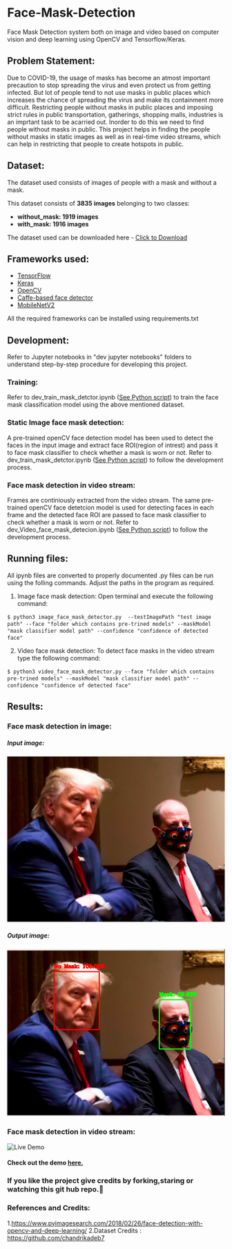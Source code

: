 # Face-Mask-Detection
Face Mask Detection system both on image and video based on computer vision and deep learning using OpenCV and Tensorflow/Keras.

## Problem Statement:
Due to COVID-19, the usage of masks has become an atmost important precaution to stop spreading the virus and even protect us from getting infected. But lot of people tend to not use masks in public places which increases the chance of spreading the virus and make its containment more difficult. Restricting people without masks in public places and imposing strict rules in public transportation, gatherings, shopping malls, industries is an imprtant task to be acarried out. Inorder to do this we need to find people without masks in public. This project helps in finding the people without masks in static images as well as in real-time video streams, which can help in restricting that people to create hotspots in public.

## Dataset:
The dataset used consists of images of people with a mask and without a mask.

This dataset consists of __3835 images__ belonging to two classes:
*	__without_mask: 1919 images__
*	__with_mask: 1916 images__

The dataset used can be downloaded here - [Click to Download](https://drive.google.com/drive/folders/1XDte2DL2Mf_hw4NsmGst7QtYoU7sMBVG?usp=sharing)



## Frameworks used:
- [TensorFlow](https://www.tensorflow.org/)
- [Keras](https://keras.io/)
- [OpenCV](https://opencv.org/)
- [Caffe-based face detector](https://caffe.berkeleyvision.org/)
- [MobileNetV2](https://arxiv.org/abs/1801.04381)

All the required frameworks can be installed using requirements.txt

## Development:

Refer to Jupyter notebooks in "dev jupyter notebooks" folders to understand step-by-step procedure for developing this project.

### Training:
Refer to dev_train_mask_detctor.ipynb ([See Python script](https://github.com/sai-teja-ponugoti/Face-Mask-Detection/blob/main/dev%20jupyter%20notebooks/dev_train_mask_detctor.ipynb)) to train the face mask classification model using the above mentioned dataset.

### Static Image face mask detection:
A pre-trained openCV face detection model has been used to detect the faces in the input image and extract face ROI(region of intrest) and pass it to face mask classifier to check whether a mask is worn or not. Refer to dev_train_mask_detctor.ipynb ([See Python script](https://github.com/sai-teja-ponugoti/Face-Mask-Detection/blob/main/dev%20jupyter%20notebooks/dev_train_mask_detctor.ipynb)) to follow the development process.

### Face mask detection in video stream:
Frames are continiously extracted from the video stream. The same pre-trained openCV face detetcion model is used for detecting faces in each frame and the detected face ROI are passed to face mask classifier to check whether a mask is worn or not. Refer to dev_Video_face_mask_detecion.ipynb ([See Python script](https://github.com/sai-teja-ponugoti/Face-Mask-Detection/blob/main/dev%20jupyter%20notebooks/dev_Video_face_mask_detecion.ipynb)) to follow the development process.

## Running files:
All ipynb files are converted to properly documented .py files can be run using the folling commands. Adjust the paths in the program as required.

1. Image face mask detection: Open terminal and execute the following command:
```
$ python3 image_face_mask_detector.py  --testImagePath "test image path" --face "folder which contains pre-trined models" --maskModel "mask classifier model path" --confidence "confidence of detected face"
```

2. Video face mask detection: To detect face masks in the video stream type the following command: 
```
$ python3 video_face_mask_detector.py --face "folder which contains pre-trined models" --maskModel "mask classifier model path" --confidence "confidence of detected face"
```

## Results:
### Face mask detection in image:

##### Input image: 
![](https://github.com/sai-teja-ponugoti/Face-Mask-Detection/blob/main/test_image.png)

##### Output image: 
![](https://github.com/sai-teja-ponugoti/Face-Mask-Detection/blob/main/output.png)

### Face mask detection in video stream:
![Live Demo](https://github.com/sai-teja-ponugoti/Face-Mask-Detection/blob/main/video_detection_demo.gif)

#### Check out the demo [here.](https://youtu.be/dN7FhmPzuxA)

### If you like the project give credits by forking,staring or watching this git hub repo.:slightly_smiling_face:


### References and Credits:
1.https://www.pyimagesearch.com/2018/02/26/face-detection-with-opencv-and-deep-learning/
2.Dataset Credits : https://github.com/chandrikadeb7 
